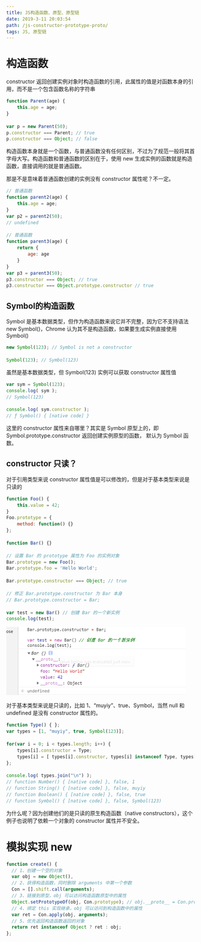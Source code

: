 ```yaml
---
title: JS构造函数、原型、原型链
date: 2019-3-11 20:03:54
path: /js-constructor-prototype-proto/
tags: JS, 原型链
---
```


# 构造函数

constructor 返回创建实例对象时构造函数的引用，此属性的值是对函数本身的引用，而不是一个包含函数名称的字符串

```js
function Parent(age) {
    this.age = age;
}

var p = new Parent(50);
p.constructor === Parent; // true
p.constructor === Object; // false
```

构造函数本身就是一个函数，与普通函数没有任何区别，不过为了规范一般将其首字母大写。构造函数和普通函数的区别在于，使用 new 生成实例的函数就是构造函数，直接调用的就是普通函数。

那是不是意味着普通函数创建的实例没有 constructor 属性呢？不一定。

```js
// 普通函数
function parent2(age) {
    this.age = age;
}
var p2 = parent2(50);
// undefined

// 普通函数
function parent3(age) {
    return {
        age: age
    }
}
var p3 = parent3(50);
p3.constructor === Object; // true
p3.constructor === Object.prototype.constructor // true
```

## Symbol的构造函数

Symbol 是基本数据类型，但作为构造函数来说它并不完整，因为它不支持语法 new Symbol()，Chrome 认为其不是构造函数，如果要生成实例直接使用 Symbol()

```js
new Symbol(123); // Symbol is not a constructor 

Symbol(123); // Symbol(123)
```

虽然是基本数据类型，但 Symbol(123) 实例可以获取 constructor 属性值

```js
var sym = Symbol(123); 
console.log( sym );
// Symbol(123)

console.log( sym.constructor );
// ƒ Symbol() { [native code] }
```

这里的 constructor 属性来自哪里？其实是 Symbol 原型上的，即 Symbol.prototype.constructor 返回创建实例原型的函数， 默认为 Symbol 函数。

## constructor 只读？

对于引用类型来说 constructor 属性值是可以修改的，但是对于基本类型来说是只读的

```js
function Foo() {
    this.value = 42;
}
Foo.prototype = {
    method: function() {}
};

function Bar() {}

// 设置 Bar 的 prototype 属性为 Foo 的实例对象
Bar.prototype = new Foo();
Bar.prototype.foo = 'Hello World';

Bar.prototype.constructor === Object; // true

// 修正 Bar.prototype.constructor 为 Bar 本身
// Bar.prototype.constructor = Bar;

var test = new Bar() // 创建 Bar 的一个新实例
console.log(test);
```

![](2019-03-11-21-11-10.png)

对于基本类型来说是只读的，比如 1、“muyiy”、true、Symbol，当然 null 和 undefined 是没有 constructor 属性的。

```js
function Type() { };
var	types = [1, "muyiy", true, Symbol(123)];

for(var i = 0; i < types.length; i++) {
	types[i].constructor = Type;
	types[i] = [ types[i].constructor, types[i] instanceof Type, types[i].toString() ];
};

console.log( types.join("\n") );
// function Number() { [native code] }, false, 1
// function String() { [native code] }, false, muyiy
// function Boolean() { [native code] }, false, true
// function Symbol() { [native code] }, false, Symbol(123)
```

为什么呢？因为创建他们的是只读的原生构造函数（native constructors），这个例子也说明了依赖一个对象的 constructor 属性并不安全。

# 模拟实现 new

```js
function create() {
  // 1、创建一个空的对象
  var obj = new Object(),
  // 2、获得构造函数，同时删除 arguments 中第一个参数
  Con = [].shift.call(arguments);
  // 3、链接到原型，obj 可以访问构造函数原型中的属性
  Object.setPrototypeOf(obj, Con.prototype); // obj.__proto__ = Con.prototype 没有这个效率高
  // 4、绑定 this 实现继承，obj 可以访问到构造函数中的属性
  var ret = Con.apply(obj, arguments);
  // 5、优先返回构造函数返回的对象
  return ret instanceof Object ? ret : obj;
};
```